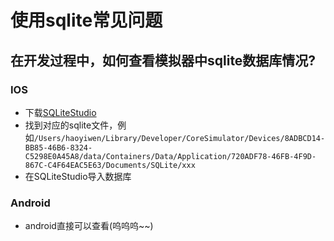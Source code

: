 # 使用sqlite常见问题

## 在开发过程中，如何查看模拟器中sqlite数据库情况?

### IOS

-   下载[SQLiteStudio](https://github.com/pawelsalawa/sqlitestudio/releases/tag/3.4.4)
-   找到对应的sqlite文件，例如`/Users/haoyiwen/Library/Developer/CoreSimulator/Devices/8ADBCD14-BB85-46B6-8324-C5298E0A45A8/data/Containers/Data/Application/720ADF78-46FB-4F9D-867C-C4F64EAC5E63/Documents/SQLite/xxx`
-   在SQLiteStudio导入数据库

### Android

-   android直接可以查看(呜呜呜~~)
